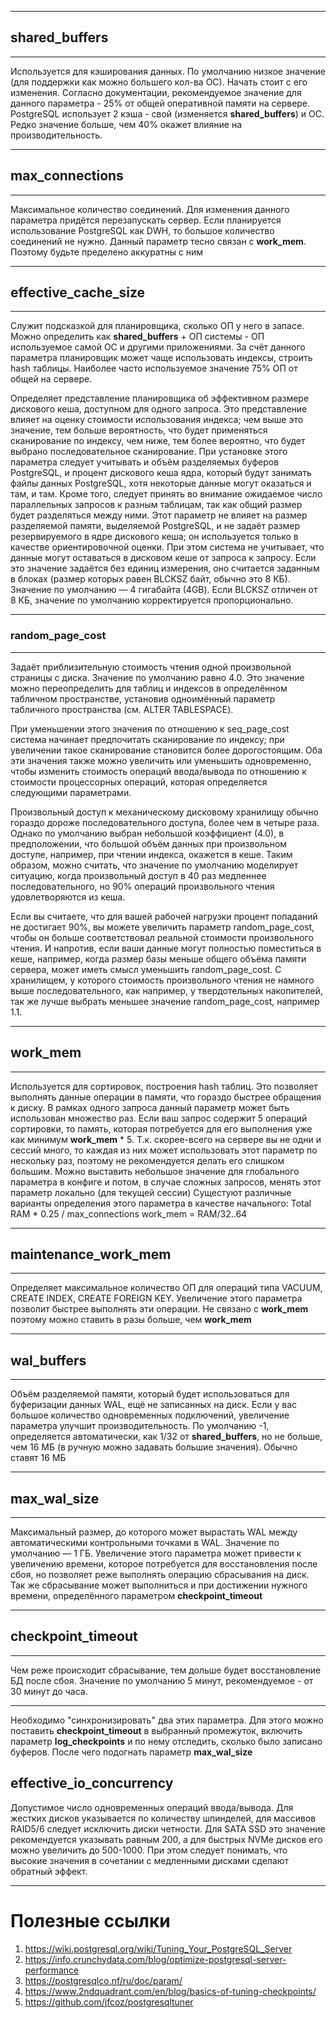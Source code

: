 ***
## shared_buffers
***
Используется для кэширования данных. По умолчанию низкое значение (для поддержки как можно большего кол-ва ОС). Начать стоит с его изменения. Согласно документации, рекомендуемое значение для данного параметра - 25% от общей оперативной памяти на сервере. PostgreSQL использует 2 кэша - свой (изменяется **shared_buffers**) и ОС. Редко значение больше, чем 40% окажет влияние на производительность.
***
## max_connections
***
Максимальное количество соединений. Для изменения данного параметра придётся перезапускать сервер. Если планируется использование PostgreSQL как DWH, то большое количество соединений не нужно. Данный параметр тесно связан с **work_mem**. Поэтому будьте пределено аккуратны с ним
***
## effective_cache_size
***
Служит подсказкой для планировщика, сколько ОП у него в запасе. Можно определить как **shared_buffers** + ОП системы - ОП используемое самой ОС и другими приложениями. За счёт данного параметра планировщик может чаще использовать индексы, строить hash таблицы. Наиболее часто используемое значение 75% ОП от общей на сервере.

Определяет представление планировщика об эффективном размере дискового кеша, доступном для одного запроса. Это представление влияет на оценку стоимости использования индекса; чем выше это значение, тем больше вероятность, что будет применяться сканирование по индексу, чем ниже, тем более вероятно, что будет выбрано последовательное сканирование. При установке этого параметра следует учитывать и объём разделяемых буферов PostgreSQL, и процент дискового кеша ядра, который будут занимать файлы данных PostgreSQL, хотя некоторые данные могут оказаться и там, и там. Кроме того, следует принять во внимание ожидаемое число параллельных запросов к разным таблицам, так как общий размер будет разделяться между ними. Этот параметр не влияет на размер разделяемой памяти, выделяемой PostgreSQL, и не задаёт размер резервируемого в ядре дискового кеша; он используется только в качестве ориентировочной оценки. При этом система не учитывает, что данные могут оставаться в дисковом кеше от запроса к запросу. Если это значение задаётся без единиц измерения, оно считается заданным в блоках (размер которых равен BLCKSZ байт, обычно это 8 КБ). Значение по умолчанию — 4 гигабайта (4GB). Если BLCKSZ отличен от 8 КБ, значение по умолчанию корректируется пропорционально. 
***

### random_page_cost
***
Задаёт приблизительную стоимость чтения одной произвольной страницы с диска. Значение по умолчанию равно 4.0. Это значение можно переопределить для таблиц и индексов в определённом табличном пространстве, установив одноимённый параметр табличного пространства (см. ALTER TABLESPACE).

При уменьшении этого значения по отношению к seq_page_cost система начинает предпочитать сканирование по индексу; при увеличении такое сканирование становится более дорогостоящим. Оба эти значения также можно увеличить или уменьшить одновременно, чтобы изменить стоимость операций ввода/вывода по отношению к стоимости процессорных операций, которая определяется следующими параметрами.

Произвольный доступ к механическому дисковому хранилищу обычно гораздо дороже последовательного доступа, более чем в четыре раза. Однако по умолчанию выбран небольшой коэффициент (4.0), в предположении, что большой объём данных при произвольном доступе, например, при чтении индекса, окажется в кеше. Таким образом, можно считать, что значение по умолчанию моделирует ситуацию, когда произвольный доступ в 40 раз медленнее последовательного, но 90% операций произвольного чтения удовлетворяются из кеша.

Если вы считаете, что для вашей рабочей нагрузки процент попаданий не достигает 90%, вы можете увеличить параметр random_page_cost, чтобы он больше соответствовал реальной стоимости произвольного чтения. И напротив, если ваши данные могут полностью поместиться в кеше, например, когда размер базы меньше общего объёма памяти сервера, может иметь смысл уменьшить random_page_cost. С хранилищем, у которого стоимость произвольного чтения не намного выше последовательного, как например, у твердотельных накопителей, так же лучше выбрать меньшее значение random_page_cost, например 1.1.
***

## work_mem
***
Используется для сортировок, построения hash таблиц. Это позволяет выполнять данные операции в памяти, что гораздо быстрее обращения к диску. В рамках одного запроса данный параметр может быть использован множество раз. Если ваш запрос содержит 5 операций сортировки, то память, которая потребуется для его выполнения уже как минимум **work_mem** * 5. Т.к. скорее-всего на сервере вы не одни и сессий много, то каждая из них может использовать этот параметр по нескольку раз, поэтому не рекомендуется делать его слишком большим. Можно выставить небольшое значение для глобального параметра в конфиге и потом, в случае сложных запросов, менять этот параметр локально (для текущей сессии)
Сущестуют различные варианты определения этого параметра в качестве начального:
Total RAM * 0.25 / max_connections
work_mem = RAM/32..64

***
## maintenance_work_mem
***
Определяет максимальное количество ОП для операций типа VACUUM, CREATE INDEX, CREATE FOREIGN KEY. Увеличение этого параметра позволит быстрее выполнять эти операции. Не связано с **work_mem** поэтому можно ставить в разы больше, чем **work_mem**
***
## wal_buffers
***
Объём разделяемой памяти, который будет использоваться для буферизации данных WAL, ещё не записанных на диск. Если у вас большое количество одновременных подключений, увеличение параметра улучшит производительность. По умолчанию -1, определяется автоматически, как 1/32 от **shared_buffers**, но не больше, чем 16 МБ (в ручную можно задавать большие значения). Обычно ставят 16 МБ
***
## max_wal_size
***
Максимальный размер, до которого может вырастать WAL между автоматическими контрольными точками в WAL. Значение по умолчанию — 1 ГБ. Увеличение этого параметра может привести к увеличению времени, которое потребуется для восстановления после сбоя, но позволяет реже выполнять операцию сбрасывания на диск. Так же сбрасывание может выполниться и при достижении нужного времени, определённого параметром **checkpoint_timeout**
***
## checkpoint_timeout
***
Чем реже происходит сбрасывание, тем дольше будет восстановление БД после сбоя. Значение по умолчанию 5 минут, рекомендуемое - от 30 минут до часа. 
***
Необходимо "синхронизировать" два этих параметра. Для этого можно поставить **checkpoint_timeout** в выбранный промежуток, включить параметр **log_checkpoints** и по нему отследить, сколько было записано буферов. После чего подогнать параметр **max_wal_size**

## effective_io_concurrency
Допустимое число одновременных операций ввода/вывода. Для жестких дисков указывается по количеству шпинделей, для массивов RAID5/6 следует исключить диски четности. Для SATA SSD это значение рекомендуется указывать равным 200, а для быстрых NVMe дисков его можно увеличить до 500-1000. При этом следует понимать, что высокие значения в сочетании с медленными дисками сделают обратный эффект.

***
# Полезные ссылки
1. https://wiki.postgresql.org/wiki/Tuning_Your_PostgreSQL_Server
2. https://info.crunchydata.com/blog/optimize-postgresql-server-performance
3. https://postgresqlco.nf/ru/doc/param/
4. https://www.2ndquadrant.com/en/blog/basics-of-tuning-checkpoints/
5. https://github.com/jfcoz/postgresqltuner